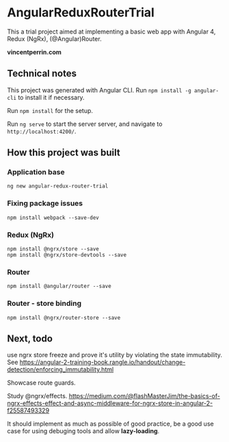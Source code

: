 # AngularReduxRouterTrial

This a trial project aimed at implementing a basic web app with Angular 4, Redux (NgRx), (@Angular)Router.

**vincentperrin.com**


## Technical notes

This project was generated with Angular CLI. Run `npm install -g angular-cli`
to install it if necessary.

Run `npm install` for the setup.

Run `ng serve` to start the server server, and navigate to `http://localhost:4200/`. 


## How this project was built

### Application base

    ng new angular-redux-router-trial


### Fixing package issues

    npm install webpack --save-dev


### Redux (NgRx)

    npm install @ngrx/store --save
    npm install @ngrx/store-devtools --save


###  Router

    npm install @angular/router --save


### Router - store binding

    npm install @ngrx/router-store --save


## Next, todo

use ngrx store freeze and prove it's utility by violating the state immutability.
See https://angular-2-training-book.rangle.io/handout/change-detection/enforcing_immutability.html

Showcase route guards.

Study @ngrx/effects.
https://medium.com/@flashMasterJim/the-basics-of-ngrx-effects-effect-and-async-middleware-for-ngrx-store-in-angular-2-f25587493329

It should implement as much as possible of good practice, be a good use case for using debuging tools and
allow **lazy-loading**.
